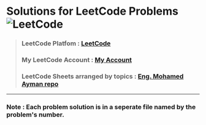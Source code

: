 Solutions for LeetCode Problems ![LeetCode](https://assets.leetcode.com/static_assets/public/webpack_bundles/images/logo-dark.e99485d9b.svg)
===============================

> ### LeetCode Platfom : [LeetCode](https://leetcode.com/)
> ### My LeetCode Account : [My Account](https://leetcode.com/mohamedEhab00/)
> ### LeetCode Sheets arranged by topics : [Eng. Mohamed Ayman repo](https://github.com/cs-MohamedAyman/Problem-Solving-Training)
------------------
### Note : Each problem solution is in a seperate file named by the problem's number.
